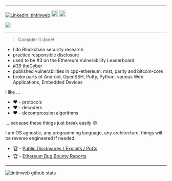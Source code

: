 ____
[![Linkedin: tintinweb](https://img.shields.io/badge/-tintinweb-blue?style=flat-square&logo=Linkedin&logoColor=white&link=https://www.linkedin.com/in/martin-ortner-bb40a9126/)](https://www.linkedin.com/in/martin-ortner-bb40a9126/) [<img height="20px" src="https://cdn.svgporn.com/logos/visual-studio-code.svg">](https://marketplace.visualstudio.com/publishers/tintinweb) [<img height="20px" src="https://telegram.org/img/t_logo.svg">](https://t.me/tintinweb)



![](https://media1.giphy.com/media/ieaUdBJJC19uw/200.webp?cid=ecf05e47cmnjal9q24yrgifjx1aumi0wk7c4vomqzfqjq2by&rid=200.webp)
____

> Consider it done!

- I do Blockchain security research
- practice responsible disclosure
- used to be #3 on the Ethereum Vulnerability Leaderboard
- #39 theCyber
- published vulnerabilities in cpp-ethereum, mist, parity and bitcoin-core 
- broke parts of Android, OpenSSH, Putty, Python, various Web Applications, Embedded Devices

I like ...

- ❤️ - protocols
- ❤️ - decoders
- ❤️ - decompression algorithms

... because these things just break easily 😊.

I am OS agnostic, any programming language, any architecture, things will be reverse engineered if needed.


- 🏆 - [Public Disclosures / Exploits / PoCs](https://github.com/tintinweb/pub)
- 🏆 - [Ethereum Bug Bounty Reports](https://bounty.ethereum.org/)

____

![tintinweb github stats](https://github-readme-stats.vercel.app/api?username=tintinweb&hide=["issues"]&show_icons=true)
